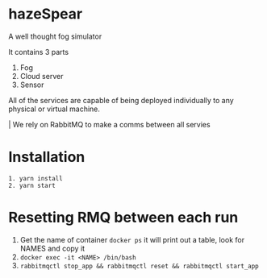 # hazeSpear

A well thought fog simulator

It contains 3 parts

1. Fog
2. Cloud server
3. Sensor

All of the services are capable of being deployed individually to any physical or virtual machine.

| We rely on RabbitMQ to make a comms between all servies

# Installation 
```
1. yarn install 
2. yarn start
```

# Resetting RMQ between each run
1. Get the name of container 
`docker ps` it will print out a table, look for NAMES and copy it 
2. `docker exec -it <NAME> /bin/bash`
3. `rabbitmqctl stop_app && rabbitmqctl reset && rabbitmqctl start_app`